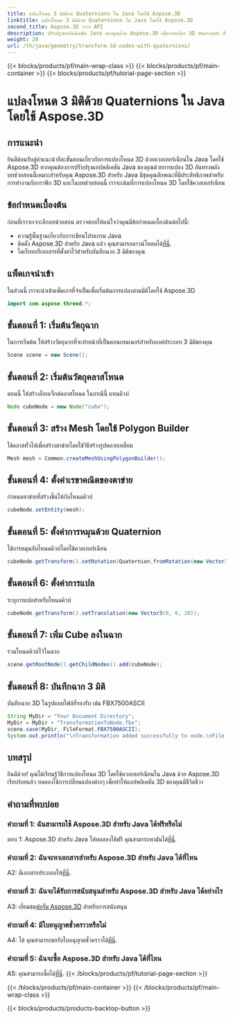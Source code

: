 ```yaml
---
title: แปลงโหนด 3 มิติด้วย Quaternions ใน Java โดยใช้ Aspose.3D
linktitle: แปลงโหนด 3 มิติด้วย Quaternions ใน Java โดยใช้ Aspose.3D
second_title: Aspose.3D จาวา API
description: ปรับปรุงแอปพลิเคชัน Java ของคุณด้วย Aspose.3D เพื่อการแปลง 3D อันทรงพลัง เรียนรู้การแปลงโหนดโดยใช้ควอเทอร์เนียนในคำแนะนำทีละขั้นตอนนี้
weight: 20
url: /th/java/geometry/transform-3d-nodes-with-quaternions/
---
```


{{< blocks/products/pf/main-wrap-class >}}
{{< blocks/products/pf/main-container >}}
{{< blocks/products/pf/tutorial-page-section >}}

# แปลงโหนด 3 มิติด้วย Quaternions ใน Java โดยใช้ Aspose.3D

## การแนะนำ

ยินดีต้อนรับสู่คำแนะนำทีละขั้นตอนเกี่ยวกับการแปลงโหนด 3D ด้วยควอเทอร์เนียนใน Java โดยใช้ Aspose.3D หากคุณต้องการปรับปรุงแอปพลิเคชัน Java ของคุณด้วยการแปลง 3D อันทรงพลัง บทช่วยสอนนี้เหมาะสำหรับคุณ Aspose.3D สำหรับ Java มีชุดคุณลักษณะที่มีประสิทธิภาพสำหรับการทำงานกับกราฟิก 3D และในบทช่วยสอนนี้ เราจะเน้นที่การแปลงโหนด 3D โดยใช้ควอเทอร์เนียน

## ข้อกำหนดเบื้องต้น

ก่อนที่เราจะเจาะลึกบทช่วยสอน ตรวจสอบให้แน่ใจว่าคุณมีข้อกำหนดเบื้องต้นต่อไปนี้:

- ความรู้พื้นฐานเกี่ยวกับการเขียนโปรแกรม Java
- ติดตั้ง Aspose.3D สำหรับ Java แล้ว คุณสามารถดาวน์โหลดได้[ที่นี่](https://releases.aspose.com/3d/java/).
- ไดเร็กทอรีเอกสารที่ตั้งค่าไว้สำหรับบันทึกฉาก 3 มิติของคุณ

## แพ็คเกจนำเข้า

ในส่วนนี้ เราจะนำเข้าแพ็คเกจที่จำเป็นเพื่อเริ่มต้นการแปลงสามมิติโดยใช้ Aspose.3D

```java
import com.aspose.threed.*;
```

## ขั้นตอนที่ 1: เริ่มต้นวัตถุฉาก

ในการเริ่มต้น ให้สร้างวัตถุฉากที่จะทำหน้าที่เป็นคอนเทนเนอร์สำหรับองค์ประกอบ 3 มิติของคุณ

```java
Scene scene = new Scene();
```

## ขั้นตอนที่ 2: เริ่มต้นวัตถุคลาสโหนด

ตอนนี้ ให้สร้างอ็อบเจ็กต์คลาสโหนด ในกรณีนี้ แทนคิวบ์

```java
Node cubeNode = new Node("cube");
```

## ขั้นตอนที่ 3: สร้าง Mesh โดยใช้ Polygon Builder

ใช้คลาสทั่วไปเพื่อสร้างตาข่ายโดยใช้วิธีสร้างรูปหลายเหลี่ยม

```java
Mesh mesh = Common.createMeshUsingPolygonBuilder();
```

## ขั้นตอนที่ 4: ตั้งค่าเรขาคณิตของตาข่าย

กำหนดตาข่ายที่สร้างขึ้นให้กับโหนดคิวบ์

```java
cubeNode.setEntity(mesh);
```

## ขั้นตอนที่ 5: ตั้งค่าการหมุนด้วย Quaternion

ใช้การหมุนกับโหนดคิวบ์โดยใช้ควอเทอร์เนียน

```java
cubeNode.getTransform().setRotation(Quaternion.fromRotation(new Vector3(0, 1, 0), new Vector3(0.3, 0.5, 0.1)));
```

## ขั้นตอนที่ 6: ตั้งค่าการแปล

ระบุการแปลสำหรับโหนดคิวบ์

```java
cubeNode.getTransform().setTranslation(new Vector3(0, 0, 20));
```

## ขั้นตอนที่ 7: เพิ่ม Cube ลงในฉาก

รวมโหนดคิวบ์ไว้ในฉาก

```java
scene.getRootNode().getChildNodes().add(cubeNode);
```

## ขั้นตอนที่ 8: บันทึกฉาก 3 มิติ

บันทึกฉาก 3D ในรูปแบบไฟล์ที่รองรับ เช่น FBX7500ASCII

```java
String MyDir = "Your Document Directory";
MyDir = MyDir + "TransformationToNode.fbx";
scene.save(MyDir, FileFormat.FBX7500ASCII);
System.out.println("\nTransformation added successfully to node.\nFile saved at " + MyDir);
```

## บทสรุป

ยินดีด้วย! คุณได้เรียนรู้วิธีการแปลงโหนด 3D โดยใช้ควอเทอร์เนียนใน Java ด้วย Aspose.3D เรียบร้อยแล้ว ทดลองใช้การเปลี่ยนแปลงต่างๆ เพื่อทำให้แอปพลิเคชัน 3D ของคุณมีชีวิตชีวา

## คำถามที่พบบ่อย

### คำถามที่ 1: ฉันสามารถใช้ Aspose.3D สำหรับ Java ได้ฟรีหรือไม่

ตอบ 1: Aspose.3D สำหรับ Java ให้ทดลองใช้ฟรี คุณสามารถหามันได้[ที่นี่](https://releases.aspose.com/).

### คำถามที่ 2: ฉันจะหาเอกสารสำหรับ Aspose.3D สำหรับ Java ได้ที่ไหน

 A2: มีเอกสารประกอบให้[ที่นี่](https://reference.aspose.com/3d/java/).

### คำถามที่ 3: ฉันจะได้รับการสนับสนุนสำหรับ Aspose.3D สำหรับ Java ได้อย่างไร

 A3: เยี่ยมชม[ฟอรั่ม Aspose.3D](https://forum.aspose.com/c/3d/18) สำหรับการสนับสนุน

### คำถามที่ 4: มีใบอนุญาตชั่วคราวหรือไม่

 A4: ได้ คุณสามารถขอรับใบอนุญาตชั่วคราวได้[ที่นี่](https://purchase.aspose.com/temporary-license/).

### คำถามที่ 5: ฉันจะซื้อ Aspose.3D สำหรับ Java ได้ที่ไหน

 A5: คุณสามารถซื้อได้[ที่นี่](https://purchase.aspose.com/buy).
{{< /blocks/products/pf/tutorial-page-section >}}

{{< /blocks/products/pf/main-container >}}
{{< /blocks/products/pf/main-wrap-class >}}

{{< blocks/products/products-backtop-button >}}
